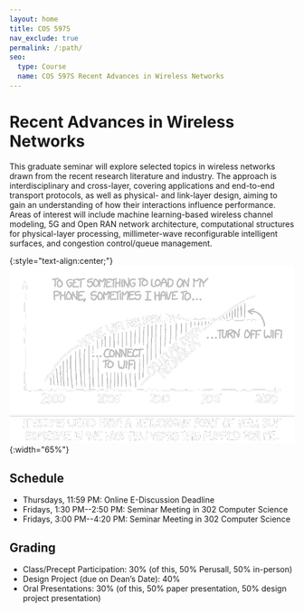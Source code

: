 ```yaml
---
layout: home
title: COS 597S
nav_exclude: true
permalink: /:path/
seo:
  type: Course
  name: COS 597S Recent Advances in Wireless Networks
---
```


# Recent Advances in Wireless Networks

This graduate seminar will explore selected topics in wireless
networks drawn from the recent research literature and industry. The
approach is interdisciplinary and cross-layer, covering applications
and end-to-end transport protocols, as well as physical- and
link-layer design, aiming to gain an understanding of how their
interactions influence performance. Areas of interest will include
machine learning-based wireless channel modeling, 5G and Open RAN
network architecture, computational structures for physical-layer
processing, millimeter-wave reconfigurable intelligent surfaces, and
congestion control/queue management.


{:style="text-align:center;"}
![xkcd cartoon](assets/images/wifi_vs_cellular_2x_r_i_t.gif){:width="65%"}

## Schedule

- Thursdays, 11:59 PM: Online E-Discussion Deadline
- Fridays, 1:30 PM--2:50 PM: Seminar Meeting in 302 Computer Science
- Fridays, 3:00 PM--4:20 PM: Seminar Meeting in 302 Computer Science

## Grading

- Class/Precept Participation: 30% (of this, 50% Perusall, 50% in-person)
- Design Project (due on Dean’s Date): 40%
- Oral Presentations: 30% (of this, 50% paper presentation, 50% design project presentation)
